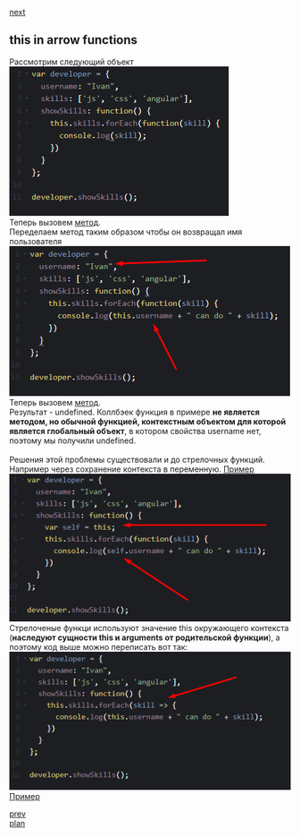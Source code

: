 <a href="07.md">next</a>

<h2>this in arrow functions</h2>

<div>
Рассмотрим следующий объект
</div>

<div>
<img src="./media/03-1.png">
</div>

<div>
Теперь вызовем <a href="https://codepen.io/paawel/pen/exxQee?editors=0012">метод</a>.
</div>

<div>
Переделаем метод таким образом чтобы он возвращал имя пользователя
</div>

<div>
<img src="./media/03-2.png">
</div>

<div>
Теперь вызовем <a href="https://codepen.io/paawel/pen/gqqQvO?editors=0011">метод</a>.
</div>

<div>
Результат - undefined.
Коллбэек функция в примере <strong>не является методом, но обычной функцией, контекстным объектом для которой является глобальный объект</strong>,
в котором свойства username нет, поэтому мы получили undefined.
</div>

<br/>

<div>
Решения этой проблемы существовали и до стрелочных функций.
Например через сохранение контекста в переменную.
<a href="https://codepen.io/paawel/pen/YBBRdm?editors=0012">Пример</a>

<div>
<img src="./media/03-3.png">
</div>
</div>

<div>
Стрелоченые функци используют значение this окружающего контекста (<strong>наследуют сущности this и arguments от родительской функции</strong>),
а поэтому код выше можно переписать вот так:

<div>
<img src="./media/03-4.png">
</div>
<a href="https://codepen.io/paawel/pen/VggVJZ?editors=0002">Пример</a>
</div>

<a href="05.md">prev</a>
<br/>
<a href="00.md">plan</a>

